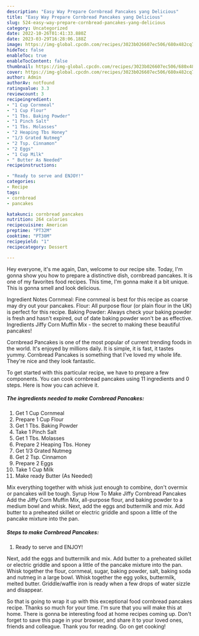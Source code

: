 ```yaml
---
description: "Easy Way Prepare Cornbread Pancakes yang Delicious"
title: "Easy Way Prepare Cornbread Pancakes yang Delicious"
slug: 524-easy-way-prepare-cornbread-pancakes-yang-delicious
category: Uncategorized
date: 2022-10-26T01:41:33.880Z
date: 2023-03-29T16:28:06.188Z
image: https://img-global.cpcdn.com/recipes/3023b026607ec506/680x482cq70/cornbread-pancakes-recipe-main-photo.jpg
hideToc: false
enableToc: true
enableTocContent: false
thumbnail: https://img-global.cpcdn.com/recipes/3023b026607ec506/680x482cq70/cornbread-pancakes-recipe-main-photo.jpg
cover: https://img-global.cpcdn.com/recipes/3023b026607ec506/680x482cq70/cornbread-pancakes-recipe-main-photo.jpg
author: Admin
authorAv: notfound
ratingvalue: 3.3
reviewcount: 3
recipeingredient:
- "1 Cup Cornmeal"
- "1 Cup Flour"
- "1 Tbs. Baking Powder"
- "1 Pinch Salt"
- "1 Tbs. Molasses"
- "2 Heaping Tbs Honey"
- "1/3 Grated Nutmeg"
- "2 Tsp. Cinnamon"
- "2 Eggs"
- "1 Cup Milk"
- " Butter As Needed"
recipeinstructions:

- "Ready to serve and ENJOY!"
categories:
- Recipe
tags:
- cornbread
- pancakes

katakunci: cornbread pancakes 
nutrition: 264 calories
recipecuisine: American
preptime: "PT32M"
cooktime: "PT30M"
recipeyield: "1"
recipecategory: Dessert

---
```



Hey everyone, it's me again, Dan, welcome to our recipe site. Today, I'm gonna show you how to prepare a distinctive dish, cornbread pancakes. It is one of my favorites food recipes. This time, I'm gonna make it a bit unique. This is gonna smell and look delicious.

Ingredient Notes Cornmeal: Fine cornmeal is best for this recipe as coarse may dry out your pancakes. Flour: All purpose flour (or plain flour in the UK) is perfect for this recipe. Baking Powder: Always check your baking powder is fresh and hasn&#39;t expired, out of date baking powder won&#39;t be as effective. Ingredients Jiffy Corn Muffin Mix - the secret to making these beautiful pancakes!

Cornbread Pancakes is one of the most popular of current trending foods in the world. It's enjoyed by millions daily. It is simple, it is fast, it tastes yummy. Cornbread Pancakes is something that I've loved my whole life. They're nice and they look fantastic.


To get started with this particular recipe, we have to prepare a few components. You can cook cornbread pancakes using 11 ingredients and 0 steps. Here is how you can achieve it.

<!--inarticleads1-->

##### The ingredients needed to make Cornbread Pancakes:

1. Get 1 Cup Cornmeal
1. Prepare 1 Cup Flour
1. Get 1 Tbs. Baking Powder
1. Take 1 Pinch Salt
1. Get 1 Tbs. Molasses
1. Prepare 2 Heaping Tbs. Honey
1. Get 1/3 Grated Nutmeg
1. Get 2 Tsp. Cinnamon
1. Prepare 2 Eggs
1. Take 1 Cup Milk
1. Make ready  Butter (As Needed)


Mix everything together with whisk just enough to combine, don&#39;t overmix or pancakes will be tough. Syrup How To Make Jiffy Cornbread Pancakes Add the Jiffy Corn Muffin Mix, all-purpose flour, and baking powder to a medium bowl and whisk. Next, add the eggs and buttermilk and mix. Add butter to a preheated skillet or electric griddle and spoon a little of the pancake mixture into the pan. 

<!--inarticleads2-->

##### Steps to make Cornbread Pancakes:


1. Ready to serve and ENJOY!

Next, add the eggs and buttermilk and mix. Add butter to a preheated skillet or electric griddle and spoon a little of the pancake mixture into the pan. Whisk together the flour, cornmeal, sugar, baking powder, salt, baking soda and nutmeg in a large bowl. Whisk together the egg yolks, buttermilk, melted butter. Griddle/waffle iron is ready when a few drops of water sizzle and disappear. 

So that is going to wrap it up with this exceptional food cornbread pancakes recipe. Thanks so much for your time. I'm sure that you will make this at home. There is gonna be interesting food at home recipes coming up. Don't forget to save this page in your browser, and share it to your loved ones, friends and colleague. Thank you for reading. Go on get cooking!
